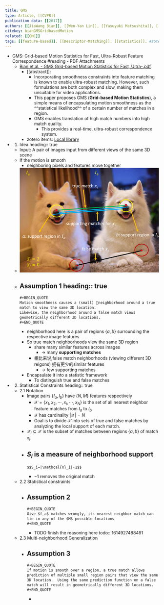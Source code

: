 ```yaml
---
title: GMS
type: Article, [[CVPR]]
publication data: [[2017]]
authors: [[JiaWang Bian]], [[Wen-Yan Lin]], [[Yasuyuki Matsushita]], [[Sai-Kit Yeung]], [[Tan-Dat Nguyen]], [[Ming-Ming Cheng]]
citekey: bianGMSGridbasedMotion
related: [[GMC]]
tags: [[feature-based]], [[Descriptor-Matching]], [[statistics]], #zotero, #reference, [[literature-notes]]
---
```


- GMS: Grid-based Motion Statistics for Fast, Ultra-Robust Feature Correspondence #reading
        - PDF Attachments
    - [Bian et al. - GMS Grid-based Motion Statistics for Fast, Ultra-.pdf](zotero://open-pdf/library/items/MZ3UZSX9)
        - [[abstract]]:
            - Incorporating smoothness constraints into feature matching is known to enable ultra-robust matching. However, such formulations are both complex and slow, making them unsuitable for video applications.
            - This paper proposes GMS (**Grid-based Motion Statistics**), a simple means of encapsulating motion smoothness as the ^^statistical likelihood^^ of a certain number of matches in a region.
            - GMS enables translation of high match numbers into high match quality.
                - This provides a real-time, ultra-robust correspondence system.
        - zotero items: [Local library](zotero://select/items/1_LZ8P57T2)
- 1. Idea
  heading:: true
    - Input: A pair of images input from different views of the same 3D scene
    - If the motion is smooth
        - neighboring pixels and features move together
    - ![image.png](../assets/pages_gms_1614915001229_0.png)
    - Assumption 1
      heading:: true
        -
          #+BEGIN_QUOTE
          Motion smoothness causes a (small) neighborhood around a true match to view the same 3D location.
          Likewise, the neighborhood around a false match views geometrically different 3D locations.
          #+END_QUOTE
        - neighborhood here is a pair of regions $\{a,b\}$ surrounding the respective image features
        - So true match neighborhoods view the same 3D region
            - share many similar features across images
                - -> many **supporting matches**
            - 相比来说,false match neighborhoods (viewing different 3D reigons) 拥有更少的similar features
                - -> few supporting matches
        - Encapsulate it into a statistic framework
            - To distinguish true and false matches
- 2. Statistical Constraints
  heading:: true
    - 2.1 Notation
        - Image pairs $\{I_a, I_b\}$ have $\{N,M\}$  features respectively
            - $\mathcal{X}=\{x_1,x_2,\cdots, x_i, \cdots, x_N\}$  is the set of all nearest neighbor feature matches from $I_a$ to $I_b$
            - $\mathcal{X}$ has cardinality $|\mathcal{X}|=N$
            - Goal is to divide $\mathcal{X}$ into sets of true and false matches by analyzing the local support of each match.
        - $\mathcal{X}_i \subseteq \mathcal{X}$ is the subset of matches between regions $\{a,b\}$ of match $x_i$.
        - $S_i$ is a measure of neighborhood support
            -
              $$S_i=|\mathcal{X}_i|-1$$
            - $-1$ removes the original match
    - 2.2 Statistical constraints
        - Assumption 2
            -
              #+BEGIN_QUOTE
              Give $f_a$ matches wrongly, its nearest neighbor match can lie in any of the $M$ possible locations
              #+END_QUOTE
            - TODO finish the reasoning here
              todo:: 1614927488491
    - 2.3 Multi-neighborhood Generalization
        - Assumption 3
            -
              #+BEGIN_QUOTE
              If motion is smooth over a region, a true match allows prediction of multiple small region pairs that view the same 3D location.  Using the same prediction function on a false match will result in geometrically different 3D locations.
              #+END_QUOTE
            -